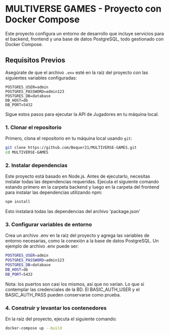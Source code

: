 # MULTIVERSE GAMES - Proyecto con Docker Compose

Este proyecto configura un entorno de desarrollo que incluye servicios para el backend, frontend y una base de datos PostgreSQL, todo gestionado con Docker Compose.  

## Requisitos Previos

Asegúrate de que el archivo `.env` esté en la raíz del proyecto con las siguientes variables configuradas:

```env
POSTGRES_USER=admin
POSTGRES_PASSWORD=admin123
POSTGRES_DB=database
DB_HOST=db
DB_PORT=5432
```

Sigue estos pasos para ejecutar la API de Jugadores en tu máquina local.

### 1. Clonar el repositorio

Primero, clona el repositorio en tu máquina local usando `git`:

```bash
git clone https://github.com/Bequer21/MULTIVERSE-GAMES.git
cd MULTIVERSE-GAMES
```

### 2. Instalar dependencias

Este proyecto está basado en Node.js. Antes de ejecutarlo, necesitas instalar todas las dependencias requeridas. Ejecuta el siguiente comando estando primero en la carpeta backend y luego en la carpeta del frontend para instalar las dependencias utilizando npm:

```bash
npm install
```
Esto instalará todas las dependencias del archivo 'package.json'

### 3. Configurar variables de entorno
Crea un archivo .env en la raíz del proyecto y agrega las variables de entorno necesarias, como la conexión a la base de datos PostgreSQL. Un ejemplo de archivo .env puede ser:
```bash
POSTGRES_USER=admin
POSTGRES_PASSWORD=admin123
POSTGRES_DB=database
DB_HOST=db
DB_PORT=5432
```
Nota: los puertos son casi los mismos, así que no varían. Lo que sí contemplar las credenciales de la BD. El BASIC_AUTH_USER y el BASIC_AUTH_PASS pueden conservarse como prueba.

### 4. Construir y levantar los contenedores
   En la raíz del proyecto, ejecuta el siguiente comando:
   ```bash
   docker-compose up --build
```